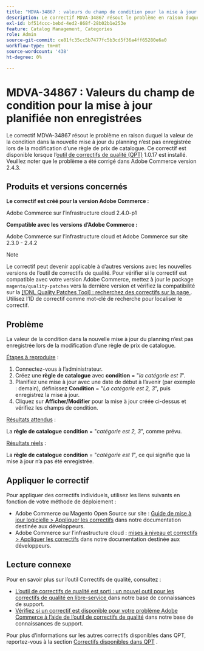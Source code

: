 ```yaml
---
title: "MDVA-34867 : valeurs du champ de condition pour la mise à jour planifiée non enregistrée"
description: Le correctif MDVA-34867 résout le problème en raison duquel la valeur de la condition dans la nouvelle mise à jour du planning n’est pas enregistrée lors de la modification d’une règle de prix de catalogue. Ce correctif est disponible lorsque l’[outil de correctifs de qualité (QPT)](/help/announcements/adobe-commerce-announcements/magento-quality-patches-released-new-tool-to-self-serve-quality-patches.md) 1.0.17 est installé. Veuillez noter que le problème a été corrigé dans Adobe Commerce version 2.4.3.
exl-id: bf514ccc-bebd-4ed2-868f-28b02b1e253e
feature: Catalog Management, Categories
role: Admin
source-git-commit: ce81fc35cc5b7477fc5b3cd5f36a4ff65280e6a0
workflow-type: tm+mt
source-wordcount: '438'
ht-degree: 0%

---
```


# MDVA-34867 : Valeurs du champ de condition pour la mise à jour planifiée non enregistrées

Le correctif MDVA-34867 résout le problème en raison duquel la valeur de la condition dans la nouvelle mise à jour du planning n’est pas enregistrée lors de la modification d’une règle de prix de catalogue. Ce correctif est disponible lorsque l’[outil de correctifs de qualité (QPT)](/help/announcements/adobe-commerce-announcements/magento-quality-patches-released-new-tool-to-self-serve-quality-patches.md) 1.0.17 est installé. Veuillez noter que le problème a été corrigé dans Adobe Commerce version 2.4.3.

## Produits et versions concernés

**Le correctif est créé pour la version Adobe Commerce :**

Adobe Commerce sur l’infrastructure cloud 2.4.0-p1

**Compatible avec les versions d’Adobe Commerce :**

Adobe Commerce sur l’infrastructure cloud et Adobe Commerce sur site 2.3.0 - 2.4.2

>[!NOTE]
>
>Le correctif peut devenir applicable à d’autres versions avec les nouvelles versions de l’outil de correctifs de qualité. Pour vérifier si le correctif est compatible avec votre version Adobe Commerce, mettez à jour le package `magento/quality-patches` vers la dernière version et vérifiez la compatibilité sur la [[!DNL Quality Patches Tool] : recherchez des correctifs sur la page ](https://devdocs.magento.com/quality-patches/tool.html#patch-grid). Utilisez l’ID de correctif comme mot-clé de recherche pour localiser le correctif.

## Problème

La valeur de la condition dans la nouvelle mise à jour du planning n’est pas enregistrée lors de la modification d’une règle de prix de catalogue.

<u>Étapes à reproduire</u> :

1. Connectez-vous à l’administrateur.
1. Créez une **règle de catalogue** avec **condition** = &quot;*la catégorie est 1*&quot;.
1. Planifiez une mise à jour avec une date de début à l’avenir (par exemple : demain), définissez **Condition** = &quot;*La catégorie est 2, 3*&quot;, puis enregistrez la mise à jour.
1. Cliquez sur **Afficher/Modifier** pour la mise à jour créée ci-dessus et vérifiez les champs de condition.

<u>Résultats attendus</u> :

La **règle de catalogue** **condition** = &quot;*catégorie est 2, 3*&quot;, comme prévu.

<u>Résultats réels</u> :

La **règle de catalogue** **condition** = &quot;*catégorie est 1*&quot;, ce qui signifie que la mise à jour n’a pas été enregistrée.

## Appliquer le correctif

Pour appliquer des correctifs individuels, utilisez les liens suivants en fonction de votre méthode de déploiement :

* Adobe Commerce ou Magento Open Source sur site : [Guide de mise à jour logicielle > Appliquer les correctifs](https://devdocs.magento.com/guides/v2.4/comp-mgr/patching/mqp.html) dans notre documentation destinée aux développeurs.
* Adobe Commerce sur l’infrastructure cloud : [mises à niveau et correctifs > Appliquer les correctifs](https://devdocs.magento.com/cloud/project/project-patch.html) dans notre documentation destinée aux développeurs.

## Lecture connexe

Pour en savoir plus sur l’outil Correctifs de qualité, consultez :

* [ L’outil de correctifs de qualité est sorti : un nouvel outil pour les correctifs de qualité en libre-service ](/help/announcements/adobe-commerce-announcements/magento-quality-patches-released-new-tool-to-self-serve-quality-patches.md) dans notre base de connaissances de support.
* [Vérifiez si un correctif est disponible pour votre problème Adobe Commerce à l’aide de l’outil de correctifs de qualité](/help/support-tools/patches-available-in-qpt-tool/check-patch-for-magento-issue-with-magento-quality-patches.md) dans notre base de connaissances de support.

Pour plus d’informations sur les autres correctifs disponibles dans QPT, reportez-vous à la section [Correctifs disponibles dans QPT](https://support.magento.com/hc/en-us/sections/360010506631-Patches-available-in-QPT-tool-) .
